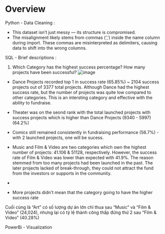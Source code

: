 # Overview
Python - Data Cleaning :
- This dataset isn’t just messy — its structure is compromised.
- The misalignment likely stems from commas (',') inside the name column during import. These commas are misinterpreted as delimiters, causing data to shift into the wrong columns.

SQL - Brief descriptions :
1.  Which Category has the highest success percentage? How many projects have been successful?
![image](https://github.com/user-attachments/assets/b3de002d-eaac-486c-9c44-79f935acf337)

- Dance Projects recorded top 1 in success rate (65.85%) ~ 2104 success projects out of 3377 total projects. Although Dance had the highest success rate, but the number of projects was quite low compared to other categories. This is an intersting category and effective with the ability to fundraise.
- Theater was on the seond rank with the total launched projects with success projects which is higher than Dance Projects (9340 - 5997) (64.2%)
- Comics still remained consistently in fundraising performance (56.7%) - with 2 launched projects, one will be sucess.
- Music and Film & Video are two categories which own the highest number of projects: 41.106 & 51128, respectively. However, the success rate of Film & Video was lower than expected with 41.9%. The reason stemmed from too many projects had been launched in the past. The later projects lacked of break-through, they could not attract the fund from the investors or supports in the community.
- 

- More projects didn't mean that the category going to have the higher success rate

Cuối  cùng là “Art” có số lượng dự án lớn chỉ  thua  sau “Music” và “Film & Video” (24,024),  nhưng lại  có tỷ lệ thành công thấp đứng thứ 2 sau “Film & Video” (40.28%)





PowerBi - Visualization
